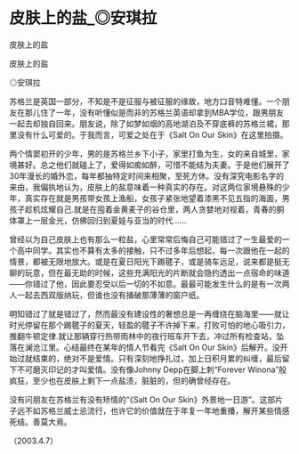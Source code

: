 # 皮肤上的盐_◎安琪拉

皮肤上的盐

皮肤上的盐

◎安琪拉

苏格兰是英国一部分，不知是不是征服与被征服的缘故，地方口音特难懂。一个朋友在那儿住了一年，没有听懂似是而非的苏格兰英语却拿到MBA学位，跟男朋友一起去却独自回来。朋友说，除了如梦如烟的高地湖泊及不穿底裤的苏格兰裙，那里没有什么可爱的。于我而言，可爱之处在于《Salt On Our Skin》在这里拍摄。

两个情窦初开的少年，男的是苏格兰乡下小子，家里打鱼为生，女的来自城里，家境甚好。总之他们就碰上了，爱得如痴如醉，可惜不能结为夫妻。于是他们展开了30年漫长的婚外恋，每年都抽特定时间来相聚，至死方休。没有深究电影名字的来由，我偏执地认为，皮肤上的盐意味着一种真实的存在。对这两位家境悬殊的少年，真实存在就是男孩带女孩上渔船，女孩子紧张地望着漆黑不见五指的海面，男孩子趁机炫耀自己.就是在囤着金黄麦子的谷仓里，两人贪婪地对视着，青春的胴体罩上一层金光，仿佛回归到夏娃与亚当的时代……

曾经以为自己皮肤上也有那么一粒盐，心里常常后悔自己可能错过了一生最爱的一个高中同学。其实也不算有太多的接触，只不过多年后想起，每一次跟他在一起的情景，都被无限地放大。或是在夏日阳光下踢毽子，或是骑车远足，说来都是挺无聊的玩意，但在最无助的时候，这些充满阳光的片断就会隐约透出一点宿命的味道——你错过了他，因此要忍受以后一切的不如意。最最可能发生什么的是有一次两人一起去西双版纳玩，但谁也没有捅破那薄薄的窗户纸。

明知错过了就是错过了，然而最没有建设性的奢想总是一再缠绕在脑海里——就让时光停留在那个踢毽子的夏天，轻盈的毽子不许掉下来，打败可怕的地心吸引力，推翻牛顿定律.就让那辆穿行热带雨林中的夜行班车开下去，冲过所有检查站，坠落在澜沧江里。心结最终在某年的情人节看完《Salt On Our Skin》后解开。没开始过就结束的，绝对不是爱情。只有深刻地挣扎过，加上日积月累的纠缠，最后留下不可磨灭印记的才叫爱情。没有像Johnny Depp在脚上刺“Forever Winona”般疯狂，至少也在皮肤上剩下一点盐渍，脏脏的，但的确曾经存在。

没有问朋友在苏格兰有没有矫情的“《Salt On Our Skin》外景地一日游”。这部片子远不如苏格兰威士忌流行，也许它的价值就在于年复一年地重播，解开某些情感死结。善莫大焉。

（2003.4.7）